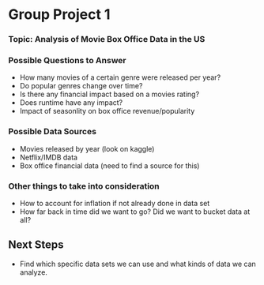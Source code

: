 # Group Project 1

### Topic: Analysis of Movie Box Office Data in the US

### Possible Questions to Answer
* How many movies of a certain genre were released per year?
* Do popular genres change over time?
* Is there any financial impact based on a movies rating?
* Does runtime have any impact?
* Impact of seasonlity on box office revenue/popularity


### Possible Data Sources
* Movies released by year (look on kaggle)
* Netflix/IMDB data
* Box office financial data (need to find a source for this)


### Other things to take into consideration
* How to account for inflation if not already done in data set 
* How far back in time did we want to go? Did we want to bucket data at all?


## Next Steps
* Find which specific data sets we can use and what kinds of data we can analyze.

